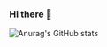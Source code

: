 ### Hi there 👋

![Anurag's GitHub stats](https://github-readme-stats.vercel.app/api?username=elemigrante&show_icons=true&theme=midnight-purple&hide_border=true)
<!--
**Elemigrante/Elemigrante** is a ✨ _special_ ✨ repository because its `README.md` (this file) appears on your GitHub profile.

Here are some ideas to get you started:

- 🔭 I’m currently working on ...
- 🌱 I’m currently learning ...
- 👯 I’m looking to collaborate on ...
- 🤔 I’m looking for help with ...
- 💬 Ask me about ...
- 📫 How to reach me: ...
- 😄 Pronouns: ...
- ⚡ Fun fact: ...
-->
